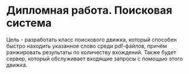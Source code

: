 # Дипломная работа. Поисковая система

Цель - разработать класс поискового движка, который способен быстро находить указанное слово среди pdf-файлов, причём ранжировать результаты по количеству вхождений. Также будет сервер, который обслуживает входящие запросы с помощью этого движка. 

